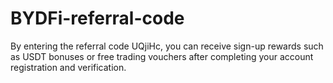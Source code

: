 # BYDFi-referral-code
By entering the referral code UQjiHc, you can receive sign-up rewards such as USDT bonuses or free trading vouchers after completing your account registration and verification.
